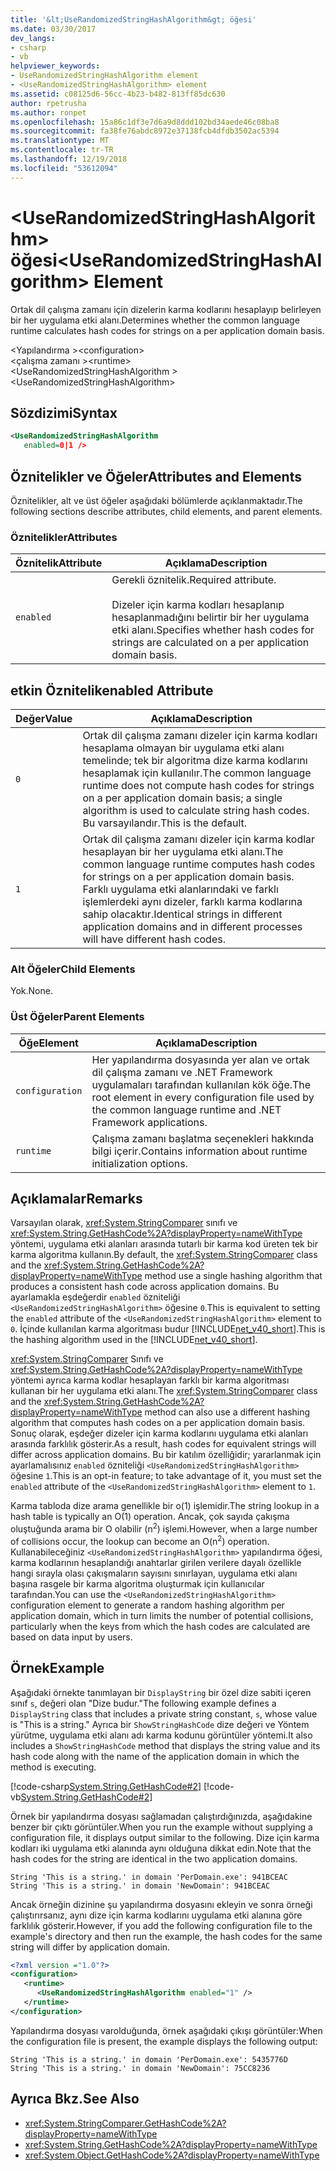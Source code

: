 ```yaml
---
title: '&lt;UseRandomizedStringHashAlgorithm&gt; öğesi'
ms.date: 03/30/2017
dev_langs:
- csharp
- vb
helpviewer_keywords:
- UseRandomizedStringHashAlgorithm element
- <UseRandomizedStringHashAlgorithm> element
ms.assetid: c08125d6-56cc-4b23-b482-813ff85dc630
author: rpetrusha
ms.author: ronpet
ms.openlocfilehash: 15a86c1df3e7d6a9d8ddd102bd34aede46c08ba8
ms.sourcegitcommit: fa38fe76abdc8972e37138fcb4dfdb3502ac5394
ms.translationtype: MT
ms.contentlocale: tr-TR
ms.lasthandoff: 12/19/2018
ms.locfileid: "53612094"
---
```

# <a name="ltuserandomizedstringhashalgorithmgt-element"></a><span data-ttu-id="9439e-102">&lt;UseRandomizedStringHashAlgorithm&gt; öğesi</span><span class="sxs-lookup"><span data-stu-id="9439e-102">&lt;UseRandomizedStringHashAlgorithm&gt; Element</span></span>
<span data-ttu-id="9439e-103">Ortak dil çalışma zamanı için dizelerin karma kodlarını hesaplayıp belirleyen bir her uygulama etki alanı.</span><span class="sxs-lookup"><span data-stu-id="9439e-103">Determines whether the common language runtime calculates hash codes for strings on a per application domain basis.</span></span>  
  
 <span data-ttu-id="9439e-104">\<Yapılandırma ></span><span class="sxs-lookup"><span data-stu-id="9439e-104">\<configuration></span></span>  
<span data-ttu-id="9439e-105">\<çalışma zamanı ></span><span class="sxs-lookup"><span data-stu-id="9439e-105">\<runtime></span></span>  
<span data-ttu-id="9439e-106">\<UseRandomizedStringHashAlgorithm ></span><span class="sxs-lookup"><span data-stu-id="9439e-106">\<UseRandomizedStringHashAlgorithm></span></span>  
  
## <a name="syntax"></a><span data-ttu-id="9439e-107">Sözdizimi</span><span class="sxs-lookup"><span data-stu-id="9439e-107">Syntax</span></span>  
  
```xml  
<UseRandomizedStringHashAlgorithm   
   enabled=0|1 />  
```  
  
## <a name="attributes-and-elements"></a><span data-ttu-id="9439e-108">Öznitelikler ve Öğeler</span><span class="sxs-lookup"><span data-stu-id="9439e-108">Attributes and Elements</span></span>  
 <span data-ttu-id="9439e-109">Öznitelikler, alt ve üst öğeler aşağıdaki bölümlerde açıklanmaktadır.</span><span class="sxs-lookup"><span data-stu-id="9439e-109">The following sections describe attributes, child elements, and parent elements.</span></span>  
  
### <a name="attributes"></a><span data-ttu-id="9439e-110">Öznitelikler</span><span class="sxs-lookup"><span data-stu-id="9439e-110">Attributes</span></span>  
  
|<span data-ttu-id="9439e-111">Öznitelik</span><span class="sxs-lookup"><span data-stu-id="9439e-111">Attribute</span></span>|<span data-ttu-id="9439e-112">Açıklama</span><span class="sxs-lookup"><span data-stu-id="9439e-112">Description</span></span>|  
|---------------|-----------------|  
|`enabled`|<span data-ttu-id="9439e-113">Gerekli öznitelik.</span><span class="sxs-lookup"><span data-stu-id="9439e-113">Required attribute.</span></span><br /><br /> <span data-ttu-id="9439e-114">Dizeler için karma kodları hesaplanıp hesaplanmadığını belirtir bir her uygulama etki alanı.</span><span class="sxs-lookup"><span data-stu-id="9439e-114">Specifies whether hash codes for strings are calculated on a per application domain basis.</span></span>|  
  
## <a name="enabled-attribute"></a><span data-ttu-id="9439e-115">etkin Öznitelik</span><span class="sxs-lookup"><span data-stu-id="9439e-115">enabled Attribute</span></span>  
  
|<span data-ttu-id="9439e-116">Değer</span><span class="sxs-lookup"><span data-stu-id="9439e-116">Value</span></span>|<span data-ttu-id="9439e-117">Açıklama</span><span class="sxs-lookup"><span data-stu-id="9439e-117">Description</span></span>|  
|-----------|-----------------|  
|`0`|<span data-ttu-id="9439e-118">Ortak dil çalışma zamanı dizeler için karma kodları hesaplama olmayan bir uygulama etki alanı temelinde; tek bir algoritma dize karma kodlarını hesaplamak için kullanılır.</span><span class="sxs-lookup"><span data-stu-id="9439e-118">The common language runtime does not compute hash codes for strings on a per application domain basis; a single algorithm is used to calculate string hash codes.</span></span> <span data-ttu-id="9439e-119">Bu varsayılandır.</span><span class="sxs-lookup"><span data-stu-id="9439e-119">This is the default.</span></span>|  
|`1`|<span data-ttu-id="9439e-120">Ortak dil çalışma zamanı dizeler için karma kodlar hesaplayan bir her uygulama etki alanı.</span><span class="sxs-lookup"><span data-stu-id="9439e-120">The common language runtime computes hash codes for strings on a per application domain basis.</span></span> <span data-ttu-id="9439e-121">Farklı uygulama etki alanlarındaki ve farklı işlemlerdeki aynı dizeler, farklı karma kodlarına sahip olacaktır.</span><span class="sxs-lookup"><span data-stu-id="9439e-121">Identical strings in different application domains and in different processes will have different hash codes.</span></span>|  
  
### <a name="child-elements"></a><span data-ttu-id="9439e-122">Alt Öğeler</span><span class="sxs-lookup"><span data-stu-id="9439e-122">Child Elements</span></span>  
 <span data-ttu-id="9439e-123">Yok.</span><span class="sxs-lookup"><span data-stu-id="9439e-123">None.</span></span>  
  
### <a name="parent-elements"></a><span data-ttu-id="9439e-124">Üst Öğeler</span><span class="sxs-lookup"><span data-stu-id="9439e-124">Parent Elements</span></span>  
  
|<span data-ttu-id="9439e-125">Öğe</span><span class="sxs-lookup"><span data-stu-id="9439e-125">Element</span></span>|<span data-ttu-id="9439e-126">Açıklama</span><span class="sxs-lookup"><span data-stu-id="9439e-126">Description</span></span>|  
|-------------|-----------------|  
|`configuration`|<span data-ttu-id="9439e-127">Her yapılandırma dosyasında yer alan ve ortak dil çalışma zamanı ve .NET Framework uygulamaları tarafından kullanılan kök öğe.</span><span class="sxs-lookup"><span data-stu-id="9439e-127">The root element in every configuration file used by the common language runtime and .NET Framework applications.</span></span>|  
|`runtime`|<span data-ttu-id="9439e-128">Çalışma zamanı başlatma seçenekleri hakkında bilgi içerir.</span><span class="sxs-lookup"><span data-stu-id="9439e-128">Contains information about runtime initialization options.</span></span>|  
  
## <a name="remarks"></a><span data-ttu-id="9439e-129">Açıklamalar</span><span class="sxs-lookup"><span data-stu-id="9439e-129">Remarks</span></span>  
 <span data-ttu-id="9439e-130">Varsayılan olarak, <xref:System.StringComparer> sınıfı ve <xref:System.String.GetHashCode%2A?displayProperty=nameWithType> yöntemi, uygulama etki alanları arasında tutarlı bir karma kod üreten tek bir karma algoritma kullanın.</span><span class="sxs-lookup"><span data-stu-id="9439e-130">By default, the <xref:System.StringComparer> class and the <xref:System.String.GetHashCode%2A?displayProperty=nameWithType> method use a single hashing algorithm that produces a consistent hash code across application domains.</span></span> <span data-ttu-id="9439e-131">Bu ayarlamakla eşdeğerdir `enabled` özniteliği `<UseRandomizedStringHashAlgorithm>` öğesine `0`.</span><span class="sxs-lookup"><span data-stu-id="9439e-131">This is equivalent to setting the `enabled` attribute of the `<UseRandomizedStringHashAlgorithm>` element to `0`.</span></span> <span data-ttu-id="9439e-132">İçinde kullanılan karma algoritması budur [!INCLUDE[net_v40_short](../../../../../includes/net-v40-short-md.md)].</span><span class="sxs-lookup"><span data-stu-id="9439e-132">This is the hashing algorithm used in the [!INCLUDE[net_v40_short](../../../../../includes/net-v40-short-md.md)].</span></span>  
  
 <span data-ttu-id="9439e-133"><xref:System.StringComparer> Sınıfı ve <xref:System.String.GetHashCode%2A?displayProperty=nameWithType> yöntemi ayrıca karma kodlar hesaplayan farklı bir karma algoritması kullanan bir her uygulama etki alanı.</span><span class="sxs-lookup"><span data-stu-id="9439e-133">The <xref:System.StringComparer> class and the <xref:System.String.GetHashCode%2A?displayProperty=nameWithType> method can also use a different hashing algorithm that computes hash codes on a per application domain basis.</span></span> <span data-ttu-id="9439e-134">Sonuç olarak, eşdeğer dizeler için karma kodlarını uygulama etki alanları arasında farklılık gösterir.</span><span class="sxs-lookup"><span data-stu-id="9439e-134">As a result, hash codes for equivalent strings will differ across application domains.</span></span> <span data-ttu-id="9439e-135">Bu bir katılım özelliğidir; yararlanmak için ayarlamalısınız `enabled` özniteliği `<UseRandomizedStringHashAlgorithm>` öğesine `1`.</span><span class="sxs-lookup"><span data-stu-id="9439e-135">This is an opt-in feature; to take advantage of it, you must set the `enabled` attribute of the `<UseRandomizedStringHashAlgorithm>` element to `1`.</span></span>  
  
 <span data-ttu-id="9439e-136">Karma tabloda dize arama genellikle bir o(1) işlemidir.</span><span class="sxs-lookup"><span data-stu-id="9439e-136">The string lookup in a hash table is typically an O(1) operation.</span></span> <span data-ttu-id="9439e-137">Ancak, çok sayıda çakışma oluştuğunda arama bir O olabilir (n<sup>2</sup>) işlemi.</span><span class="sxs-lookup"><span data-stu-id="9439e-137">However, when a large number of collisions occur, the lookup can become an O(n<sup>2</sup>) operation.</span></span> <span data-ttu-id="9439e-138">Kullanabileceğiniz `<UseRandomizedStringHashAlgorithm>` yapılandırma öğesi, karma kodlarının hesaplandığı anahtarlar girilen verilere dayalı özellikle hangi sırayla olası çakışmaların sayısını sınırlayan, uygulama etki alanı başına rasgele bir karma algoritma oluşturmak için kullanıcılar tarafından.</span><span class="sxs-lookup"><span data-stu-id="9439e-138">You can use the `<UseRandomizedStringHashAlgorithm>` configuration element to generate a random hashing algorithm per application domain, which in turn limits the number of potential collisions, particularly when the keys from which the hash codes are calculated are based on data input by users.</span></span>  
  
## <a name="example"></a><span data-ttu-id="9439e-139">Örnek</span><span class="sxs-lookup"><span data-stu-id="9439e-139">Example</span></span>  
 <span data-ttu-id="9439e-140">Aşağıdaki örnekte tanımlayan bir `DisplayString` bir özel dize sabiti içeren sınıf `s`, değeri olan "Dize budur."</span><span class="sxs-lookup"><span data-stu-id="9439e-140">The following example defines a `DisplayString` class that includes a private string constant, `s`, whose value is "This is a string."</span></span> <span data-ttu-id="9439e-141">Ayrıca bir `ShowStringHashCode` dize değeri ve Yöntem yürütme, uygulama etki alanı adı karma kodunu görüntüler yöntemi.</span><span class="sxs-lookup"><span data-stu-id="9439e-141">It also includes a `ShowStringHashCode` method that displays the string value and its hash code along with the name of the application domain in which the method is executing.</span></span>  
  
 [!code-csharp[System.String.GetHashCode#2](../../../../../samples/snippets/csharp/VS_Snippets_CLR_System/system.String.GetHashCode/CS/perdomain.cs#2)]
 [!code-vb[System.String.GetHashCode#2](../../../../../samples/snippets/visualbasic/VS_Snippets_CLR_System/system.String.GetHashCode/VB/perdomain.vb#2)]  
  
 <span data-ttu-id="9439e-142">Örnek bir yapılandırma dosyası sağlamadan çalıştırdığınızda, aşağıdakine benzer bir çıktı görüntüler.</span><span class="sxs-lookup"><span data-stu-id="9439e-142">When you run the example without supplying a configuration file, it displays output similar to the following.</span></span> <span data-ttu-id="9439e-143">Dize için karma kodları iki uygulama etki alanında aynı olduğuna dikkat edin.</span><span class="sxs-lookup"><span data-stu-id="9439e-143">Note that the hash codes for the string are identical in the two application domains.</span></span>  
  
```  
String 'This is a string.' in domain 'PerDomain.exe': 941BCEAC  
String 'This is a string.' in domain 'NewDomain': 941BCEAC  
```  
  
 <span data-ttu-id="9439e-144">Ancak örneğin dizinine şu yapılandırma dosyasını ekleyin ve sonra örneği çalıştırırsanız, aynı dize için karma kodlarını uygulama etki alanına göre farklılık gösterir.</span><span class="sxs-lookup"><span data-stu-id="9439e-144">However, if you add the following configuration file to the example's directory and then run the example, the hash codes for the same string will differ by application domain.</span></span>  
  
```xml  
<?xml version ="1.0"?>  
<configuration>  
   <runtime>  
      <UseRandomizedStringHashAlgorithm enabled="1" />  
   </runtime>  
</configuration>  
```  
  
 <span data-ttu-id="9439e-145">Yapılandırma dosyası varolduğunda, örnek aşağıdaki çıkışı görüntüler:</span><span class="sxs-lookup"><span data-stu-id="9439e-145">When the configuration file is present, the example displays the following output:</span></span>  
  
```  
String 'This is a string.' in domain 'PerDomain.exe': 5435776D  
String 'This is a string.' in domain 'NewDomain': 75CC8236  
```  
  
## <a name="see-also"></a><span data-ttu-id="9439e-146">Ayrıca Bkz.</span><span class="sxs-lookup"><span data-stu-id="9439e-146">See Also</span></span>  
- <xref:System.StringComparer.GetHashCode%2A?displayProperty=nameWithType>  
- <xref:System.String.GetHashCode%2A?displayProperty=nameWithType>  
- <xref:System.Object.GetHashCode%2A?displayProperty=nameWithType>
